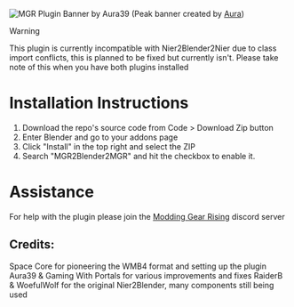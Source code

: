 ![MGR Plugin Banner by Aura39](https://github.com/user-attachments/assets/dd144ba0-816d-4e03-913c-7cda84a54bc6)
(Peak banner created by [Aura](https://github.com/Aura39/))
> [!WARNING]
> This plugin is currently incompatible with Nier2Blender2Nier due to class import conflicts, this is planned to be fixed but currently isn't. Please take note of this when you have both plugins installed

# Installation Instructions
1. Download the repo's source code from Code > Download Zip button
2. Enter Blender and go to your addons page
3. Click "Install" in the top right and select the ZIP
4. Search "MGR2Blender2MGR" and hit the checkbox to enable it.

# Assistance
For help with the plugin please join the [Modding Gear Rising](https://discord.com/invite/RGp5QJHkqm) discord server


## Credits:
Space Core for pioneering the WMB4 format and setting up the plugin
Aura39 & Gaming With Portals for various improvements and fixes
RaiderB & WoefulWolf for the original Nier2Blender, many components still being used
